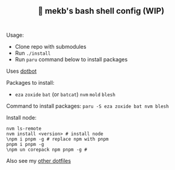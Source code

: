 <h2 align="center">
🚀 mekb's bash shell config (WIP)<br/><br/>
</h2>

Usage:
- Clone repo with submodules
- Run `./install`
- Run `paru` command below to install packages

Uses [dotbot](https://github.com/anishathalye/dotbot)

Packages to install:

- `eza` `zoxide` `bat` (or `batcat`) `nvm` `mold` `blesh`

Command to install packages: `paru -S eza zoxide bat nvm blesh`

Install node:

    nvm ls-remote
    nvm install <version> # install node
    \npm i pnpm -g # replace npm with pnpm
    pnpm i pnpm -g
    \npm un corepack npm pnpm -g # 

Also see my [other dotfiles](https://github.com/mekb-turtle/dotfiles)
